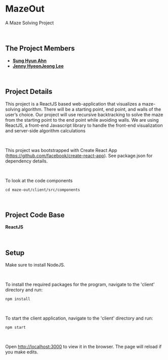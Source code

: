 # MazeOut
A Maze Solving Project

<br>

## The Project Members
* [**Sung Hyun Ahn**](https://github.com/sahn1998)
* [**Jenny HyeonJeong Lee**](https://github.com/jhjlee0329)

<br>

## Project Details

<p>This project is a ReactJS based web-application that visualizes a maze-solving algorithm.
There will be a starting point, end point, and walls of the user’s choice.
Our project will use recursive backtracking to solve the maze from the starting point to the end point while avoiding walls.
We are using ReactJS, a front-end Javascript library to handle the front-end visualization and server-side algorithm calculations</p>

<br>

This project was bootstrapped with Create React App (https://github.com/facebook/create-react-app). See package.json for dependency details.

<br>

To look at the code components
```
cd maze-out/client/src/components
```

<br>

## Project Code Base
**ReactJS**

<br>

## Setup
Make sure to install NodeJS.

<br>

To install the required packages for the program, navigate to the 'client' directory and run:

```
npm install
```

<br>

To start the client application, navigate to the 'client' directory and run:

```
npm start
```

<br> 

Open [http://localhost:3000](http://localhost:3000) to view it in the browser.
The page will reload if you make edits.
